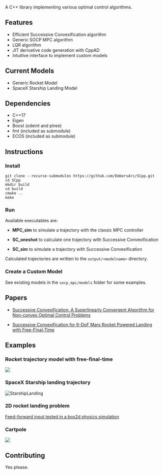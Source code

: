 A C++ library implementing various optimal control algorithms.

## Features

 * Efficient Successive Convexification algorithm
 * Generic SOCP MPC algorithm
 * LQR algorithm
 * JIT derivative code generation with CppAD
 * Intuitive interface to implement custom models
 

## Current Models

 * Generic Rocket Model
 * SpaceX Starship Landing Model
 

## Dependencies

 * C++17
 * Eigen
 * Boost (odeint and ptree)
 * fmt (included as submodule)
 * ECOS (included as submodule)

## Instructions

### Install

``` 
git clone --recurse-submodules https://github.com/EmbersArc/SCpp.git
cd SCpp
mkdir build
cd build
cmake ..
make
```

### Run

Available executables are:

* **MPC_sim** to simulate a trajectory with the classic MPC controller

* **SC_oneshot** to calculate one trajectory with Successive Convexification

* **SC_sim** to simulate a trajectory with Successive Convexification

Calculated trajectories are written to the `output/<modelname>` directory.

### Create a Custom Model

See existing models in the `socp_mpc/models` folder for some examples.

## Papers

* [Successive Convexification: A Superlinearly Convergent Algorithm for Non-convex Optimal Control Problems](https://arxiv.org/abs/1804.06539)

* [Successive Convexification for 6-DoF Mars Rocket Powered Landing with Free-Final-Time](https://arxiv.org/abs/1802.03827)

## Examples

### Rocket trajectory model with free-final-time

![](https://thumbs.gfycat.com/DeliriousCandidAldabratortoise-size_restricted.gif)

### SpaceX Starship landing trajectory

![StarshipLanding](https://user-images.githubusercontent.com/1352472/66057427-f736be00-e538-11e9-8078-727282910f54.png)

### 2D rocket landing problem

[Feed-forward input tested in a box2d physics simulation](https://gfycat.com/DaringPortlyBlacklab)

### Cartpole

![](https://thumbs.gfycat.com/KnobbyFlatCanvasback-small.gif)

## Contributing

Yes please.

